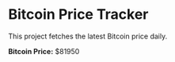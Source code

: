 # Bitcoin Price Tracker

This project fetches the latest Bitcoin price daily.

**Bitcoin Price:** $81950
